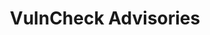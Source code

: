 ---
title: VulnCheck Advisories
description: Third party vulnerabilities that have been reported by VulnCheck.
url: https://vulncheck.com/advisories
image:
    # url: '/assets/images/cafe.png'
    # alt: 'Cafe'
tags: ['advisory', 'cve', 'vulnerability']
pubDate: 2024-01-29
draft: false
---